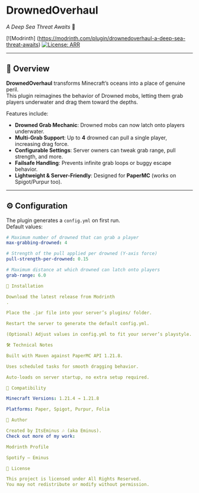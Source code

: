 # DrownedOverhaul  
*A Deep Sea Threat Awaits* 🌊

[![Modrinth] (https://modrinth.com/plugin/drownedoverhaul-a-deep-sea-threat-awaits) 
[![License: ARR](https://img.shields.io/badge/license-All%20Rights%20Reserved-red.svg)](LICENSE)  

---

## 📖 Overview
**DrownedOverhaul** transforms Minecraft’s oceans into a place of genuine peril.  
This plugin reimagines the behavior of Drowned mobs, letting them grab players underwater and drag them toward the depths.

Features include:
- **Drowned Grab Mechanic**: Drowned mobs can now latch onto players underwater.
- **Multi-Grab Support**: Up to **4** drowned can pull a single player, increasing drag force.
- **Configurable Settings**: Server owners can tweak grab range, pull strength, and more.
- **Failsafe Handling**: Prevents infinite grab loops or buggy escape behavior.
- **Lightweight & Server-Friendly**: Designed for **PaperMC** (works on Spigot/Purpur too).

---

## ⚙️ Configuration
The plugin generates a `config.yml` on first run.  
Default values:
```yaml
# Maximum number of drowned that can grab a player
max-grabbing-drowned: 4

# Strength of the pull applied per drowned (Y-axis force)
pull-strength-per-drowned: 0.15

# Maximum distance at which drowned can latch onto players
grab-range: 6.0

🚀 Installation

Download the latest release from Modrinth
.

Place the .jar file into your server’s plugins/ folder.

Restart the server to generate the default config.yml.

(Optional) Adjust values in config.yml to fit your server’s playstyle.

🛠️ Technical Notes

Built with Maven against PaperMC API 1.21.8.

Uses scheduled tasks for smooth dragging behavior.

Auto-loads on server startup, no extra setup required.

📌 Compatibility

Minecraft Versions: 1.21.4 → 1.21.8

Platforms: Paper, Spigot, Purpur, Folia

🧑 Author

Created by ItsEminus 🎶 (aka Eminus).
Check out more of my work:

Modrinth Profile

Spotify – Eminus

📜 License

This project is licensed under All Rights Reserved.
You may not redistribute or modify without permission.
